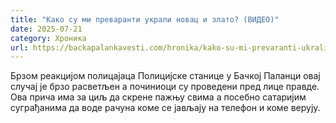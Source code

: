 ```yaml
---
title: "Како су ми преваранти украли новац и злато? (ВИДЕО)"
date: 2025-07-21
category: Хроника
url: https://backapalankavesti.com/hronika/kako-su-mi-prevaranti-ukrali-novac-i-zlato-video/
---
```


Брзом реакцијом полицајаца Полицијске станице у Бачкој Паланци овај случај је брзо расветљен а починиоци су проведени пред лице правде. Ова прича има за циљ да скрене пажњу свима а посебно сатаријим суграђанима да воде рачуна коме се јављају на телефон и коме верују.
